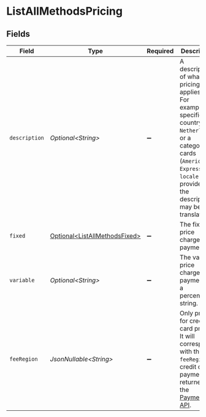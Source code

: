 # ListAllMethodsPricing


## Fields

| Field                                                                                                                                                                                                        | Type                                                                                                                                                                                                         | Required                                                                                                                                                                                                     | Description                                                                                                                                                                                                  | Example                                                                                                                                                                                                      |
| ------------------------------------------------------------------------------------------------------------------------------------------------------------------------------------------------------------ | ------------------------------------------------------------------------------------------------------------------------------------------------------------------------------------------------------------ | ------------------------------------------------------------------------------------------------------------------------------------------------------------------------------------------------------------ | ------------------------------------------------------------------------------------------------------------------------------------------------------------------------------------------------------------ | ------------------------------------------------------------------------------------------------------------------------------------------------------------------------------------------------------------ |
| `description`                                                                                                                                                                                                | *Optional\<String>*                                                                                                                                                                                          | :heavy_minus_sign:                                                                                                                                                                                           | A description of what the pricing applies to. For example, a specific country (`The Netherlands`) or a category of cards (`American Express`). If a `locale` is provided, the description may be translated. | The Netherlands                                                                                                                                                                                              |
| `fixed`                                                                                                                                                                                                      | [Optional\<ListAllMethodsFixed>](../../models/operations/ListAllMethodsFixed.md)                                                                                                                             | :heavy_minus_sign:                                                                                                                                                                                           | The fixed price charged per payment.                                                                                                                                                                         |                                                                                                                                                                                                              |
| `variable`                                                                                                                                                                                                   | *Optional\<String>*                                                                                                                                                                                          | :heavy_minus_sign:                                                                                                                                                                                           | The variable price charged per payment, as a percentage string.                                                                                                                                              | 0                                                                                                                                                                                                            |
| `feeRegion`                                                                                                                                                                                                  | *JsonNullable\<String>*                                                                                                                                                                                      | :heavy_minus_sign:                                                                                                                                                                                           | Only present for credit card pricing. It will correspond with the `feeRegion` of credit card payments as returned in the [Payments API](get-payment).                                                        | other                                                                                                                                                                                                        |